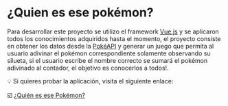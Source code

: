 # ¿Quien es ese pokémon?

Para desarrollar este proyecto se utilizo el framework <a href="https://vuejs.org/">Vue.js</a> y se aplicaron todos los conocimientos adquiridos hasta el momento, el proyecto consiste en obtener los datos desde la <a href="https://pokeapi.co/">PokéAPI</a> y generar un juego que permita al usuario adivinar el pokémon correspondiente solamente observando su silueta, si el usuario escribe el nombre correcto se sumará el pokémon adivinado al contador, el objetivo es conocerlos a todos!.

💡 Si quieres probar la aplicación, visita el siguiente enlace:

☑️ <a href="https://quien-es-ese-pokemon-cyan.vercel.app/">¿Quién es ese Pokémon?</a>

